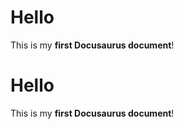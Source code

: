 

# Hello

This is my **first Docusaurus document**!



# Hello

This is my **first Docusaurus document**!

